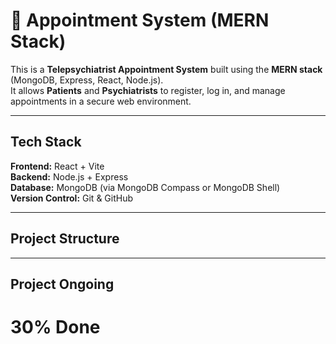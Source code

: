 # 🧠 Appointment System (MERN Stack)

This is a **Telepsychiatrist Appointment System** built using the **MERN stack** (MongoDB, Express, React, Node.js).  
It allows **Patients** and **Psychiatrists** to register, log in, and manage appointments in a secure web environment.

---

## Tech Stack

**Frontend:** React + Vite  
**Backend:** Node.js + Express  
**Database:** MongoDB (via MongoDB Compass or MongoDB Shell)  
**Version Control:** Git & GitHub  

---

## Project Structure

---
## Project Ongoing

# 30% Done
